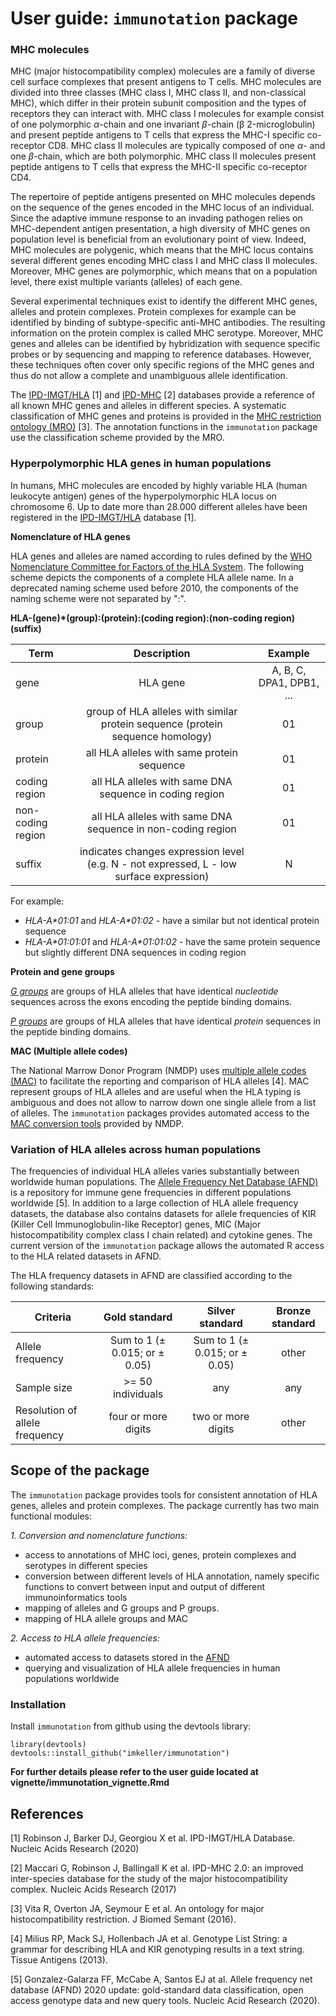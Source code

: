 # User guide: `immunotation` package

### MHC molecules

MHC (major histocompatibility complex) molecules are a family of diverse cell surface complexes that present antigens to T cells. MHC molecules are divided into three classes (MHC class I, MHC class II, and non-classical MHC), which differ in their protein subunit composition and the types of receptors they can interact with. MHC class I molecules for example consist of one polymorphic _&alpha;_-chain and one invariant _&beta;_-chain (&beta; 2-microglobulin) and present peptide antigens to T cells that express the MHC-I specific co-receptor CD8. MHC class II molecules are typically composed of one _&alpha;_- and one _&beta;_-chain, which are both polymorphic. MHC class II molecules present peptide antigens to T cells that express the MHC-II specific co-receptor CD4. 

The repertoire of peptide antigens presented on MHC molecules depends on the sequence of the genes encoded in the MHC locus of an individual. Since the adaptive immune response to an invading pathogen relies on MHC-dependent antigen presentation, a high diversity of MHC genes on population level is beneficial from an evolutionary point of view. Indeed, MHC molecules are polygenic, which means that the MHC locus contains several different genes encoding MHC class I and MHC class II molecules. Moreover, MHC genes are polymorphic, which means that on a population level, there exist multiple variants (alleles) of each gene.

Several experimental techniques exist to identify the different MHC genes, alleles and protein complexes. Protein complexes for example can be identified by binding of subtype-specific anti-MHC antibodies. The resulting information on the protein complex is called MHC serotype. Moreover, MHC genes and alleles can be identified by hybridization with sequence specific probes or by sequencing and mapping to reference databases. However, these techniques often  cover only specific regions of the MHC genes and thus do not allow a complete and unambiguous allele identification.

The [IPD-IMGT/HLA](https://www.ebi.ac.uk/ipd/imgt/hla/) [1] and [IPD-MHC](https://www.ebi.ac.uk/ipd/mhc/) [2] databases provide a reference of all known MHC genes and alleles in different species. A systematic classification of MHC genes and proteins is provided in the [MHC restriction ontology (MRO)](https://github.com/IEDB/MRO) [3]. The annotation functions in the `immunotation` package use the classification scheme provided by the MRO.

### Hyperpolymorphic HLA genes in human populations

In humans, MHC molecules are encoded by highly variable HLA (human leukocyte antigen) genes of the hyperpolymorphic HLA locus on chromosome 6. Up to date more than 28.000 different alleles have been registered in the [IPD-IMGT/HLA](http://hla.alleles.org/nomenclature/index.html) database [1].

**Nomenclature of HLA genes**

HLA genes and alleles are named according to rules defined by the [WHO Nomenclature Committee for Factors of the HLA System](http://hla.alleles.org/nomenclature/naming.html). The following scheme depicts the components of a complete HLA allele name. In a deprecated naming scheme used before 2010, the components of the naming scheme were not separated by ":".

**HLA-(gene)\*(group):(protein):(coding region):(non-coding region)(suffix)**

| Term        | Description          | Example  |
| ----------- |:-----------------:|:-----------------:|
| gene        | HLA gene | A, B, C, DPA1, DPB1, ... |
| group       | group of HLA alleles with similar protein sequence (protein sequence homology) |  01 |
| protein     | all HLA alleles with same protein sequence  | 01 |
| coding region     | all HLA alleles with same DNA sequence in coding region | 01 |
| non-coding region     | all HLA alleles with same DNA sequence in non-coding region | 01 |
| suffix    | indicates changes expression level (e.g. N - not expressed, L - low surface expression)  | N |

For example:

* *HLA-A\*01:01* and *HLA-A\*01:02* - have a similar but not identical protein sequence
* *HLA-A\*01:01:01* and *HLA-A\*01:01:02* - have the same protein sequence but slightly different DNA sequences in coding region 

**Protein and gene groups**

[*G groups*](http://hla.alleles.org/alleles/g_groups.html) are groups of HLA alleles that have identical *nucleotide* sequences across the exons encoding the peptide binding domains.

[*P groups*](http://hla.alleles.org/alleles/g_groups.html) are groups of HLA alleles that have identical *protein* sequences in the peptide binding domains.

**MAC (Multiple allele codes)**

The National Marrow Donor Program (NMDP) uses [multiple allele codes (MAC)](https://bioinformatics.bethematchclinical.org/hla-resources/allele-codes/allele-code-lists/) to facilitate the reporting and comparison of HLA alleles [4]. MAC represent groups of HLA alleles and are useful when the HLA typing is ambiguous and does not allow to narrow down one single allele from a list of alleles. The `immunotation` packages provides automated access to the [MAC conversion tools](https://hml.nmdp.org/MacUI/) provided by NMDP.

### Variation of HLA alleles across human populations

The frequencies of individual HLA alleles varies substantially between worldwide human populations.
The [Allele Frequency Net Database (AFND)](http://www.allelefrequencies.net/) is a repository for immune gene frequencies in different populations worldwide [5]. In addition to a large collection of HLA allele frequency datasets, the database also contains datasets for allele frequencies of KIR (Killer Cell Immunoglobulin-like Receptor) genes, MIC (Major histocompatibility complex class I chain related) and cytokine genes. The current version of the `immunotation` package allows the automated R access to the HLA related datasets in AFND.

The HLA frequency datasets in AFND are classified according to the following standards:

| Criteria        | Gold standard           | Silver standard  | Bronze standard |
| ----------- |:-----------------:|:-----------------:|:----------:|
| Allele frequency      | Sum to 1 (± 0.015; or ± 0.05) | Sum to 1 (± 0.015; or ± 0.05) | other |
| Sample size     | >= 50 individuals      |   any | any |
| Resolution of allele frequency | four or more digits      | two or more digits | other |

## Scope of the package

The `immunotation` package provides tools for consistent annotation of HLA genes, alleles and protein complexes. The package currently has two main functional modules: 

*1. Conversion and nomenclature functions:*

* access to annotations of MHC loci, genes, protein complexes and serotypes in different species
* conversion between different levels of HLA annotation, namely specific functions to convert between input and output of different immunoinformatics tools
* mapping of alleles and G groups and P groups.
* mapping of HLA allele groups and MAC

*2. Access to HLA allele frequencies:*

* automated access to datasets stored in the [AFND](http://www.allelefrequencies.net/)
* querying and visualization of HLA allele frequencies in human populations worldwide

### Installation

Install `immunotation` from github using the devtools library:

```{r, eval=FALSE}
library(devtools)
devtools::install_github("imkeller/immunotation")
```

**For further details please refer to the user guide located at vignette/immunotation_vignette.Rmd**

## References 

[1] Robinson J, Barker DJ, Georgiou X et al. IPD-IMGT/HLA Database. Nucleic Acids Research (2020)

[2] Maccari G, Robinson J, Ballingall K et al. IPD-MHC 2.0: an improved inter-species database for the study of the major histocompatibility complex. Nucleic Acids Research (2017)

[3] Vita R, Overton JA, Seymour E et al. An ontology for major histocompatibility restriction. J Biomed Semant (2016).

[4] Milius RP, Mack SJ, Hollenbach JA et al. Genotype List String: a grammar for describing HLA and KIR genotyping results in a text string. Tissue Antigens (2013). 

[5] Gonzalez-Galarza FF, McCabe A, Santos EJ at al. Allele frequency net database (AFND) 2020 update: gold-standard data classification, open access genotype data and new query tools. Nucleic Acid Research (2020).
